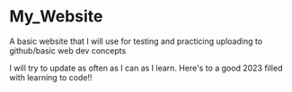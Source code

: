 # My_Website
A basic website that I will use for testing and practicing uploading to github/basic web dev concepts 

I will try to update as often as I can as I learn.
Here's to a good 2023 filled with learning to code!!